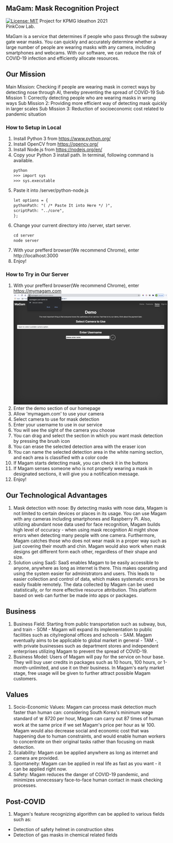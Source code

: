## MaGam: Mask Recognition Project
[![License: MIT](https://img.shields.io/badge/License-MIT-yellow.svg)](https://opensource.org/licenses/MIT)
Project for KPMG Ideathon 2021  
PinkCow Lab.

MaGam is a service that determines if people who pass through the subway gate wear masks. You can quickly and accurately determine whether a large number of people are wearing masks with any camera, including smartphones and webcams. With our software, we can reduce the risk of COVID-19 infection and efficiently allocate resources.

## Our Mission

Main Mission: Checking if people are wearing mask in correct ways by detecting nose through AI, thereby preventing the spread of COVID-19
Sub Mission 1: Correctly detecting people who are wearing masks in wrong ways
Sub Mission 2: Providing more efficient way of detecting mask quickly in larger scales
Sub Mission 3: Reduction of socioeconomic cost related to pandemic situation

### How to Setup in Local

1. Install Python 3 from https://www.python.org/
1. Install OpenCV from https://opencv.org/
1. Install Node.js from https://nodejs.org/en/
1. Copy your Python 3 install path. In terminal, following command is available.
   ```
   python
   >>> import sys
   >>> sys.executable
   ```
1. Paste it into /server/python-node.js
   ```
   let options = {
   pythonPath: "( /* Paste It into Here */ )",
   scriptPath: "../core",
   };
   ```
1. Change your current directory into /server, start server.
   ```
   cd server
   node server
   ```
1. With your prefferd browser(We recommend Chrome), enter http://localhost:3000
1. Enjoy!

### How to Try in Our Server

1. With your prefferd browser(We recommend Chrome), enter https://mymagam.com
   ![ex_screenshot](./img/step1.png)
1. Enter the demo section of our homepage
1. Allow 'mymagam.com' to use your camera
1. Select camera to use for mask detection
1. Enter your username to use in our service
1. You will see the sight of the camera you choose
1. You can drag and select the section in which you want mask detection by pressing the brush icon
1. You can erase the selected detection area with the eraser icon
1. You can name the selected detection area in the white naming section, and each area is classified with a color code
1. If Magam starts detecting mask, you can check it in the buttons
1. If Magam senses someone who is not properly wearing a mask in designated sections, it will give you a notification message.
1. Enjoy!

## Our Technological Advantages

1. Mask detection with nose: By detecting masks with nose data, Magam is not limited to certain devices or places in its usage. You can use Magam with any cameras including smartphones and Raspberry Pi. Also, utilizing abundant nose data used for face recognition, Magam builds high level of occuracy - when using mask recognition AI might show errors when detecting many people with one camera. Furthermore, Magam catches those who does not wear mask in a proper way such as just covering their mouth and chin. Magam would also work when mask designs get different form each other, regardless of their shape and size.
2. Solution using SaaS: SaaS enables Magam to be easily accessible to anyone, anywhere as long as internet is there. This makes operating and using the system easier for administrators and users. This leads to easier collection and control of data, which makes systematic errors be easily fixable remotely. The data collected by Magam can be used statistically, or for more effective resource attribution. This platform based on web can further be made into apps or packages.

## Business

1. Business Field: Starting from public transportation such as subway, bus, and train - SOM - Magam will expand its implementation to public facilities such as city/regional offices and schools - SAM. Magam eventually aims to be applicable to global market in general - TAM -, with private businesses such as department stores and independent enterprises utilizing Magam to prevent the spread of COVID-19.
1. Business Model: Users of Magam will pay for the service on hour base. They will buy user credits in packages such as 10 hours, 100 hours, or 1-month-unlimited, and use it on their business. In Magam's early market stage, free usage will be given to further attract possible Magam customers.

## Values

1. Socio-Economic Values: Magam can process mask detection much faster than human can: considering South Korea's minimum wage standard of ￦ 8720 per hour, Magam can carry out 87 times of human work at the same price if we set Magam's price per hour as ￦ 100. Magam would also decrease social and economic cost that was happening due to human constraints, and would enable human workers to concentrate on their original tasks rather than focusing on mask detection.
2. Scalability: Magam can be applied anywhere as long as internet and camera are provided.
3. Spontaneity: Magam can be applied in real life as fast as you want - it can be applied right now.
4. Safety: Magam reduces the danger of COVID-19 pandemic, and minimizes unnecessary face-to-face human contact in mask checking processes.

## Post-COVID

1. Magam's feature recognizing algorithm can be applied to various fields such as:

- Detection of safety helmet in construction sites
- Detection of gas masks in chemical related fields
